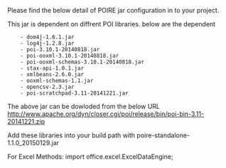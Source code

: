 
Please find the below detail of POIRE jar configuration in to your project.

This jar is dependent on diffrent POI libraries. below are the dependent
```
    - dom4j-1.6.1.jar
    - log4j-1.2.8.jar
    - poi-3.10.1-20140818.jar
    - poi-ooxml-3.10.1-20140818.jar
    - poi-ooxml-schemas-3.10.1-20140818.jar
    - stax-api-1.0.1.jar
    - xmlbeans-2.6.0.jar
    - ooxml-schemas-1.1.jar
    - opencsv-2.3.jar
    - poi-scratchpad-3.11-20141221.jar
```
    
The above jar can be dowloded from the below URL
    http://www.apache.org/dyn/closer.cgi/poi/release/bin/poi-bin-3.11-20141221.zip
    
  Add these libraries into your build path with poire-standalone-1.1.0_20150129.jar
  
  For Excel Methods: 
    import office.excel.ExcelDataEngine;
